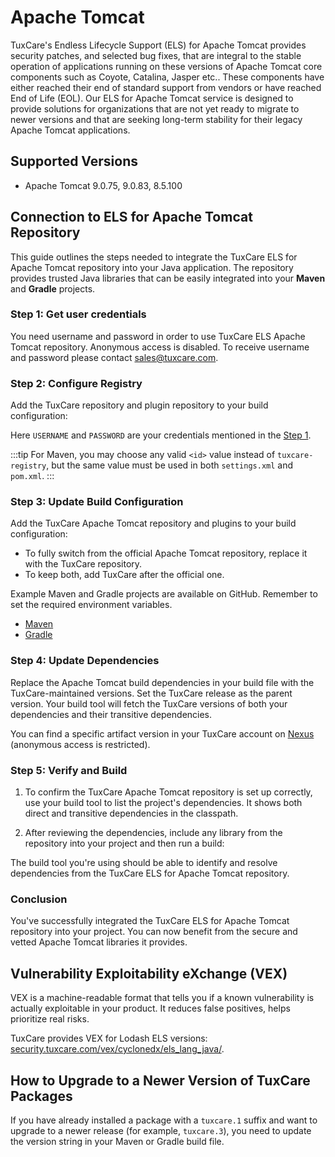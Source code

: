 # Apache Tomcat

TuxCare's Endless Lifecycle Support (ELS) for Apache Tomcat provides security patches, and selected bug fixes, that are integral to the stable operation of applications running on these versions of Apache Tomcat core components such as Coyote, Catalina, Jasper etc.. These components have either reached their end of standard support from vendors or have reached End of Life (EOL).
Our ELS for Apache Tomcat service is designed to provide solutions for organizations that are not yet ready to migrate to newer versions and that are seeking long-term stability for their legacy Apache Tomcat applications.

## Supported Versions

* Apache Tomcat 9.0.75, 9.0.83, 8.5.100

## Connection to ELS for Apache Tomcat Repository

This guide outlines the steps needed to integrate the TuxCare ELS for Apache Tomcat repository into your Java application. The repository provides trusted Java libraries that can be easily integrated into your **Maven** and **Gradle** projects.

### Step 1: Get user credentials

You need username and password in order to use TuxCare ELS Apache Tomcat repository. Anonymous access is disabled. To receive username and password please contact [sales@tuxcare.com](mailto:sales@tuxcare.com).

### Step 2: Configure Registry

Add the TuxCare repository and plugin repository to your build configuration:

<CodeTabs :tabs="[
  { title: 'Maven (~/.m2/settings.xml)', content: mavencreds },
  { title: 'Gradle (~/.gradle/gradle.properties)', content: gradlecreds }
]" />

Here `USERNAME` and `PASSWORD` are your credentials mentioned in the [Step 1](#step-1-get-user-credentials).

:::tip
For Maven, you may choose any valid `<id>` value instead of `tuxcare-registry`, but the same value must be used in both `settings.xml` and `pom.xml`.
:::

### Step 3: Update Build Configuration

Add the TuxCare Apache Tomcat repository and plugins to your build configuration:

<CodeTabs :tabs="[
  { title: 'Maven (pom.xml)', content: mavenrepo },
  { title: 'Gradle (build.gradle)', content: gradlerepo }
]" />

* To fully switch from the official Apache Tomcat repository, replace it with the TuxCare repository.
* To keep both, add TuxCare after the official one.

Example Maven and Gradle projects are available on GitHub. Remember to set the required environment variables.
* [Maven](https://github.com/cloudlinux/securechain-java/tree/main/examples/maven)
* [Gradle](https://github.com/cloudlinux/securechain-java/tree/main/examples/gradle)

### Step 4: Update Dependencies

Replace the Apache Tomcat build dependencies in your build file with the TuxCare-maintained versions. Set the TuxCare release as the parent version. Your build tool will fetch the TuxCare versions of both your dependencies and their transitive dependencies.

<CodeTabs :tabs="[
  { title: 'Maven (pom.xml)', content: mavendeps },
  { title: 'Gradle (build.gradle)', content: gradledeps }
]" />

You can find a specific artifact version in your TuxCare account on [Nexus](https://nexus.repo.tuxcare.com/repository/els_tomcat/) (anonymous access is restricted).

### Step 5: Verify and Build

1. To confirm the TuxCare Apache Tomcat repository is set up correctly, use your build tool to list the project's dependencies. It shows both direct and transitive dependencies in the classpath.

   <CodeTabs :tabs="[
     { title: 'Maven', content: `mvn dependency:tree -Dverbose` },
     { title: 'Gradle', content: `./gradlew dependencies --configuration runtimeClasspath` }
   ]" />

2. After reviewing the dependencies, include any library from the repository into your project and then run a build:

   <CodeTabs :tabs="[
    { title: 'Maven', content: `mvn clean install` },
    { title: 'Gradle', content: `./gradlew build` }
   ]" />

The build tool you're using should be able to identify and resolve dependencies from the TuxCare ELS for Apache Tomcat repository.

### Conclusion

You've successfully integrated the TuxCare ELS for Apache Tomcat repository into your project. You can now benefit from the secure and vetted Apache Tomcat libraries it provides.

## Vulnerability Exploitability eXchange (VEX)

VEX is a machine-readable format that tells you if a known vulnerability is actually exploitable in your product. It reduces false positives, helps prioritize real risks.

TuxCare provides VEX for Lodash ELS versions: [security.tuxcare.com/vex/cyclonedx/els_lang_java/](https://security.tuxcare.com/vex/cyclonedx/els_lang_java/).

## How to Upgrade to a Newer Version of TuxCare Packages

If you have already installed a package with a `tuxcare.1` suffix and want to upgrade to a newer release (for example, `tuxcare.3`), you need to update the version string in your Maven or Gradle build file.

<!-- data for Apache Tomcat instructions used in code blocks -->

<script setup>
const mavencreds =
`<?xml version="1.0" encoding="UTF-8"?>
<settings xmlns="http://maven.apache.org/SETTINGS/1.1.0">
    <servers>
        <server>
          <id>tuxcare-registry</id>
          <username>USERNAME</username>
          <password>PASSWORD</password>
        </server>
    </servers>
</settings>`

const gradlecreds =
`tuxcare_registry_url=https://nexus.repo.tuxcare.com/repository/els_tomcat/
tuxcare_registry_user=USERNAME
tuxcare_registry_password=PASSWORD`

 const mavenrepo =
 `<repositories>
    <repository>
        <id>tuxcare-registry</id>
        <url>https://nexus.repo.tuxcare.com/repository/els_tomcat/</url>
    </repository>
</repositories>

<pluginRepositories>
  <pluginRepository>
    <id>tuxcare-registry</id>
    <url>https://nexus.repo.tuxcare.com/repository/els_tomcat/</url>
  </pluginRepository>
</pluginRepositories>`

 const gradlerepo =
 `repositories {
    maven {
      url = uri(providers.gradleProperty("tuxcare_registry_url").get())
      credentials {
        username = providers.gradleProperty("tuxcare_registry_user").get()
        password = providers.gradleProperty("tuxcare_registry_password").get()
      }
      authentication {
        basic(BasicAuthentication)
      }
    }
    mavenCentral()
 }

 pluginManagement {
   repositories {
   //...
   maven {
     url = uri(providers.gradleProperty("tuxcare_registry_url").get())
     credentials {
       username = providers.gradleProperty("tuxcare_registry_user").get()
       password = providers.gradleProperty("tuxcare_registry_password").get()
     }
     authentication {
       basic(BasicAuthentication)
     }
   }
   mavenCentral()
   //...
   }
 }`

const mavendeps =
`<parent>
  <groupId>org.apache.tomcat</groupId>
  <artifactId>tomcat</artifactId>
  <version>9.0.75-tuxcare.1</version>
</parent>

 <dependencies>
  <dependency>
    <groupId>org.apache.tomcat</groupId>
    <artifactId>tomcat-catalina</artifactId>
  </dependency>
  <dependency>
    <groupId>org.apache.tomcat</groupId>
    <artifactId>tomcat-coyote</artifactId>
  </dependency>
</dependencies>`

const gradledeps =
`plugins {
  id 'java'
  id 'org.apache.tomcat' version '9.0.75-tuxcare.1'
}

dependencies {
  implementation "org.apache.tomcat:tomcat-catalina"
  implementation "org.apache.tomcat:tomcat-coyote"
}`
</script>